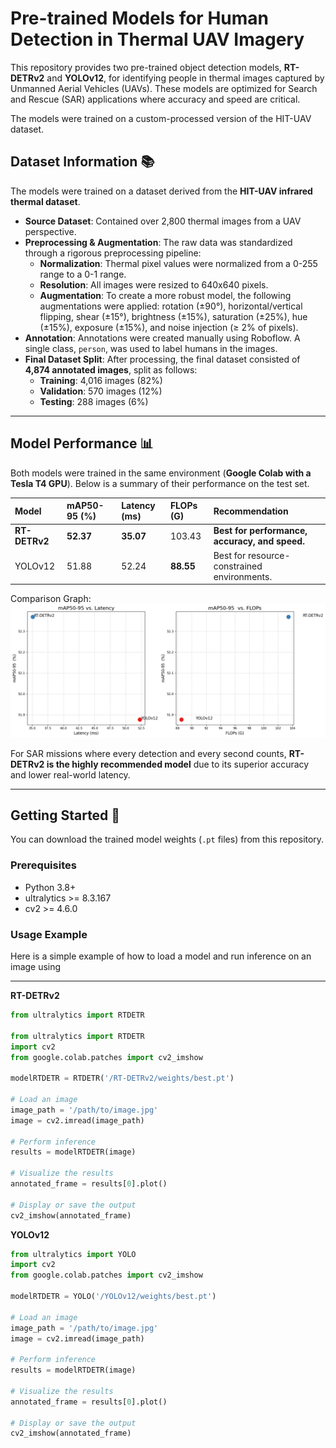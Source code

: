 # Pre-trained Models for Human Detection in Thermal UAV Imagery

This repository provides two pre-trained object detection models, **RT-DETRv2** and **YOLOv12**, for identifying people in thermal images captured by Unmanned Aerial Vehicles (UAVs). These models are optimized for Search and Rescue (SAR) applications where accuracy and speed are critical.

The models were trained on a custom-processed version of the HIT-UAV dataset.

## Dataset Information 📚

The models were trained on a dataset derived from the **HIT-UAV infrared thermal dataset**.

  * **Source Dataset**: Contained over 2,800 thermal images from a UAV perspective.
  * **Preprocessing & Augmentation**: The raw data was standardized through a rigorous preprocessing pipeline:
      * **Normalization**: Thermal pixel values were normalized from a 0-255 range to a 0-1 range.
      * **Resolution**: All images were resized to 640x640 pixels.
      * **Augmentation**: To create a more robust model, the following augmentations were applied: rotation (±90°), horizontal/vertical flipping, shear (±15°), brightness (±15%), saturation (±25%), hue (±15%), exposure (±15%), and noise injection (≥ 2% of pixels).
  * **Annotation**: Annotations were created manually using Roboflow. A single class, `person`, was used to label humans in the images.
  * **Final Dataset Split**: After processing, the final dataset consisted of **4,874 annotated images**, split as follows:
      * **Training**: 4,016 images (82%)
      * **Validation**: 570 images (12%)
      * **Testing**: 288 images (6%)

-----

## Model Performance 📊

Both models were trained in the same environment (**Google Colab with a Tesla T4 GPU**). Below is a summary of their performance on the test set.

| Model       | mAP50-95 (%)     | Latency (ms)     | FLOPs (G)        | Recommendation                               |
| :---------- | :--------------- | :--------------- | :--------------- | :------------------------------------------- |
| **RT-DETRv2** | **52.37** | **35.07** | 103.43            | **Best for performance, accuracy, and speed.** |
| YOLOv12     | 51.88            | 52.24            | **88.55** | Best for resource-constrained environments.  |

Comparison Graph:
<img src="https://raw.githubusercontent.com/kiuyha/Aerial-Thermal-Detection-RT-DETRv2-and-YOLOv12/refs/heads/main/Graph%20comparison.png">

For SAR missions where every detection and every second counts, **RT-DETRv2 is the highly recommended model** due to its superior accuracy and lower real-world latency.

-----

## Getting Started 🚀

You can download the trained model weights (`.pt` files) from this repository.

### Prerequisites

  * Python 3.8+
  * ultralytics >= 8.3.167
  * cv2 >= 4.6.0

### Usage Example

Here is a simple example of how to load a model and run inference on an image using 

-----

**RT-DETRv2**

```python
from ultralytics import RTDETR

from ultralytics import RTDETR
import cv2
from google.colab.patches import cv2_imshow

modelRTDETR = RTDETR('/RT-DETRv2/weights/best.pt')

# Load an image
image_path = '/path/to/image.jpg'
image = cv2.imread(image_path)

# Perform inference
results = modelRTDETR(image)

# Visualize the results
annotated_frame = results[0].plot()

# Display or save the output
cv2_imshow(annotated_frame)
```

**YOLOv12**

```python
from ultralytics import YOLO
import cv2
from google.colab.patches import cv2_imshow

modelRTDETR = YOLO('/YOLOv12/weights/best.pt')

# Load an image
image_path = '/path/to/image.jpg'
image = cv2.imread(image_path)

# Perform inference
results = modelRTDETR(image)

# Visualize the results
annotated_frame = results[0].plot()

# Display or save the output
cv2_imshow(annotated_frame)
```